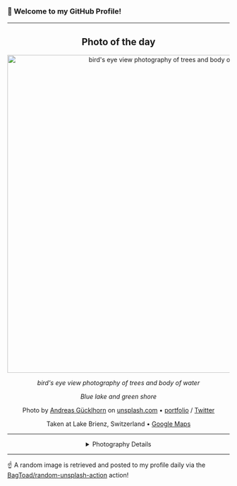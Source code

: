 ### 👋 Welcome to my GitHub Profile!

----
<div align="center">

## Photo of the day
  
  <a href="https://unsplash.com/photos/birds-eye-view-photography-of-trees-and-body-of-water-mawU2PoJWfU"><img width="720" src="https://images.unsplash.com/photo-1497436072909-60f360e1d4b1?crop=entropy&cs=tinysrgb&fit=max&fm=jpg&ixid=M3w1OTQ0OTd8MHwxfHJhbmRvbXx8fHx8fHx8fDE3NDY1MTE4MjF8&ixlib=rb-4.1.0&q=80&w=1080" alt="bird's eye view photography of trees and body of water"></a>
  
  <em>bird's eye view photography of trees and body of water</em>
  
  <em>Blue lake and green shore</em>

  Photo by [Andreas Gücklhorn](https://guecklhorn.com/) on [unsplash.com](https://unsplash.com/) • [portfolio](https://guecklhorn.com/) / [Twitter](https://twitter.com/guecklhorn)
  
  Taken at Lake Brienz, Switzerland • [Google Maps](https://www.google.com/maps/search/?api=1&query=46.7267426,7.96747289999996)
  
  ---
  
<details>
<summary>Photography Details</summary>
  
| Parameter     | Value |
| ------------- | ----- |
| Camera Model  | null |
| Exposure Time | null |
| Aperture      | null |
| Focal Length  | null |
| ISO           | null |
| Location      | Lake Brienz, Switzerland (Switzerland) |
| Coordinates   | Latitude 46.7267426, Longitude 7.96747289999996 |

</details>

</div>

----

☝️ A random image is retrieved and posted to my profile daily via the [BagToad/random-unsplash-action](https://github.com/BagToad/random-unsplash-action) action!
